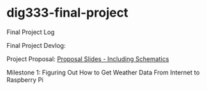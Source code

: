 # dig333-final-project
Final Project Log

Final Project Devlog:

Project Proposal: [Proposal Slides - Including Schematics](https://docs.google.com/presentation/d/1VCNRhh4Yt2g6CyYGfm-fvS7Go773UuG2uuAi2unPjNQ/edit?usp=sharing)

Milestone 1: Figuring Out How to Get Weather Data From Internet to Raspberry Pi
